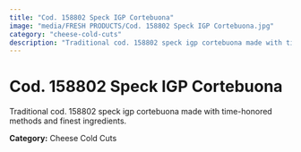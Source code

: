 ```yaml
---
title: "Cod. 158802 Speck IGP Cortebuona"
image: "media/FRESH PRODUCTS/Cod. 158802 Speck IGP Cortebuona.jpg"
category: "cheese-cold-cuts"
description: "Traditional cod. 158802 speck igp cortebuona made with time-honored methods and finest ingredients."
---
```


# Cod. 158802 Speck IGP Cortebuona

Traditional cod. 158802 speck igp cortebuona made with time-honored methods and finest ingredients.

**Category:** Cheese Cold Cuts
